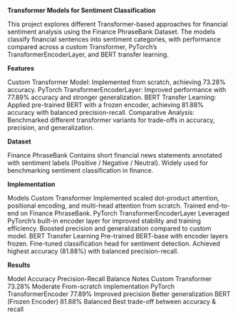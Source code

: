 **Transformer Models for Sentiment Classification**

This project explores different Transformer-based approaches for financial sentiment analysis using the Finance PhraseBank Dataset. The models classify financial sentences into sentiment categories, with performance compared across a custom Transformer, PyTorch’s TransformerEncoderLayer, and BERT transfer learning.

**Features**

Custom Transformer Model: Implemented from scratch, achieving 73.28% accuracy.
PyTorch TransformerEncoderLayer: Improved performance with 77.89% accuracy and stronger generalization.
BERT Transfer Learning: Applied pre-trained BERT with a frozen encoder, achieving 81.88% accuracy with balanced precision-recall.
Comparative Analysis: Benchmarked different transformer variants for trade-offs in accuracy, precision, and generalization.

**Dataset**

Finance PhraseBank
Contains short financial news statements annotated with sentiment labels (Positive / Negative / Neutral).
Widely used for benchmarking sentiment classification in finance.

**Implementation**

Models
Custom Transformer
Implemented scaled dot-product attention, positional encoding, and multi-head attention from scratch.
Trained end-to-end on Finance PhraseBank.
PyTorch TransformerEncoderLayer
Leveraged PyTorch’s built-in encoder layer for improved stability and training efficiency.
Boosted precision and generalization compared to custom model.
BERT Transfer Learning
Pre-trained BERT-base with encoder layers frozen.
Fine-tuned classification head for sentiment detection.
Achieved highest accuracy (81.88%) with balanced precision-recall.

**Results**

Model	Accuracy	Precision-Recall Balance	Notes
Custom Transformer	73.28%	Moderate	From-scratch implementation
PyTorch TransformerEncoder	77.89%	Improved precision	Better generalization
BERT (Frozen Encoder)	81.88%	Balanced	Best trade-off between accuracy & recall
